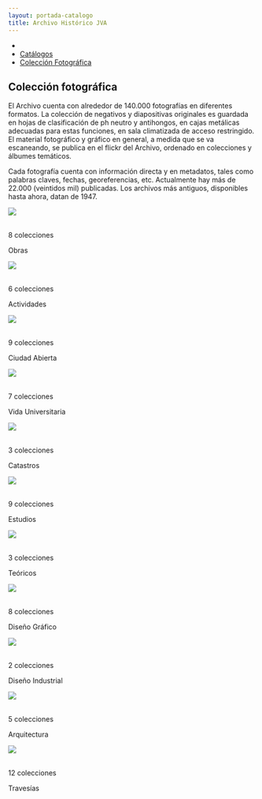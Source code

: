 ```yaml
---
layout: portada-catalogo
title: Archivo Histórico JVA
---
```

<div class='contenedor-sin-relleno'>
  <div class='fila'>
    <div class='col-lg-12 oculto-xs'>
      <ul id='breadcrumb'>
        <li><a href='pags/home'><i class="icn icn-hogar-l icn-md"></i></a></li>
        <li><a href='pags/sobre_el_archivo'> Catálogos</a></li>
        <li><a href='pags/resena_historia'> Colección Fotográfica</a></li>
      </ul>
    </div>
  </div>
</div>
<div class='fondo-blanco'>
    <div class='wrap'>          
      <div class='fila'>
        <div class='col-lg-6 col-md-8 col-sm-12 col-xs-12'>
          <h2 class='rojo-claro'>Colección fotográfica</h2>
          <p class='xs fina'>El Archivo cuenta con alrededor de 140.000 fotografías en diferentes formatos. La colección de negativos y diapositivas originales es guardada en hojas de clasificación de ph neutro y antihongos, en cajas metálicas adecuadas para estas funciones, en sala climatizada de acceso restringido. El material fotográfico y gráfico en general, a medida que se va escaneando, se publica en el flickr del Archivo, ordenado en colecciones y álbumes temáticos.</p><p class='xs fina'> Cada fotografía cuenta con información directa y en metadatos, tales como palabras claves, fechas, georeferencias, etc. Actualmente hay más de 22.000 (veintidos mil) publicadas. Los archivos más antiguos, disponibles hasta ahora, datan de 1947.</p>
        </div>
      </div>
      <div class='fila'>
        <div class='col-lg-3 col-md-3 col-sm-6 col-xs-12'>             
          <div class='prev-imagen lg'>
            <a><img class='ancho-maximo'src="{{ site.baseurl }}/img/img-archivo/obras-cat.jpg"><div class="text-content"><p class='blanco'><i class="icn icn-imagen icn-lg blanco"></i></br>8 colecciones</p></div></a>
            <div class="franja-categoria fondo-rojo-claro">
              <p>Obras</p>
            </div>
          </div>
        </div>
        <div class='col-lg-3 col-md-3 col-sm-6 col-xs-12'>             
          <div class='prev-imagen lg'>
            <a><img class='ancho-maximo'src="{{ site.baseurl }}/img/img-archivo/actividad-cat-2.jpg"><div class="text-content"><p class='blanco'><i class="icn icn-imagen icn-lg blanco"></i></br>6 colecciones</p></div></a> 
            <div class="franja-categoria fondo-rojo-claro">
              <p>Actividades</p>
            </div>
          </div>
        </div> 
        <div class='col-lg-3 col-md-3 col-sm-6 col-xs-12'>             
          <div class='prev-imagen lg'>
            <a><img class='ancho-maximo'src="{{ site.baseurl }}/img/img-archivo/ciudad-abierta-cat.jpg"><div class="text-content"><p class='blanco'><i class="icn icn-imagen icn-lg blanco"></i></br>9 colecciones</p></div></a> 
            <div class="franja-categoria fondo-rojo-claro">
              <p>Ciudad Abierta</p>
            </div>
          </div>
        </div> 
        <div class='col-lg-3 col-md-3 col-sm-6 col-xs-12'>             
          <div class='prev-imagen lg'>
            <a><img class='ancho-maximo'src="{{ site.baseurl }}/img/img-archivo/farandula.jpg"><div class="text-content"><p class='blanco'><i class="icn icn-imagen icn-lg blanco"></i></br>7 colecciones</p></div></a> 
            <div class="franja-categoria fondo-rojo-claro">
              <p>Vida Universitaria</p>
            </div>
          </div>
        </div> 
      </div>
      <div class='fila'>
        <div class='col-lg-3 col-md-3 col-sm-6 col-xs-12'>             
          <div class='prev-imagen lg'>
            <a><img class='ancho-maximo'src="{{ site.baseurl }}/img/img-archivo/catastros-cat.jpg"><div class="text-content"><p class='blanco'><i class="icn icn-imagen icn-lg blanco"></i></br>3 colecciones</p></div></a> 
            <div class="franja-categoria fondo-rojo-claro">
              <p>Catastros</p>
            </div>
          </div>
        </div>
        <div class='col-lg-3 col-md-3 col-sm-6 col-xs-12'>             
          <div class='prev-imagen lg'>
            <a><img class='ancho-maximo'src="{{ site.baseurl }}/img/img-archivo/estudios-cat.jpg"><div class="text-content"><p class='blanco'><i class="icn icn-imagen icn-lg blanco"></i></br>9 colecciones</p></div></a> 
            <div class="franja-categoria fondo-rojo-claro">
              <p>Estudios</p>
            </div>
          </div>
        </div>  
        <div class='col-lg-3 col-md-3 col-sm-6 col-xs-12'>             
          <div class='prev-imagen lg'>
            <a><img class='ancho-maximo'src="{{ site.baseurl }}/img/img-archivo/teoricos-cat.jpg"><div class="text-content"><p class='blanco'><i class="icn icn-imagen icn-lg blanco"></i></br>3 colecciones</p></div></a> 
            <div class="franja-categoria fondo-rojo-claro">
              <p>Teóricos</p>
            </div>
          </div>
        </div> 
        <div class='col-lg-3 col-md-3 col-sm-6 col-xs-12'>             
          <div class='prev-imagen lg'>
            <a><img class='ancho-maximo'src="{{ site.baseurl }}/img/img-archivo/grafico-cat.jpg"><div class="text-content"><p class='blanco'><i class="icn icn-imagen icn-lg blanco"></i></br>8 colecciones</p></div></a> 
            <div class="franja-categoria fondo-rojo-claro">
              <p>Diseño Gráfico</p>
            </div>
          </div>
        </div>
      </div>
      <div class='fila'>
        <div class='col-lg-3 col-md-3 col-sm-6 col-xs-12'>             
          <div class='prev-imagen lg'>
            <a><img class='ancho-maximo'src="{{ site.baseurl }}/img/img-archivo/madlab-cat.jpeg"><div class="text-content"><p class='blanco'><i class="icn icn-imagen icn-lg blanco"></i></br>2 colecciones</p></div></a> 
            <div class="franja-categoria fondo-rojo-claro">
              <p>Diseño Industrial</p>
            </div>
          </div>
        </div>   
        <div class='col-lg-3 col-md-3 col-sm-6 col-xs-12'>             
          <div class='prev-imagen lg'>
            <a><img class='ancho-maximo'src="{{ site.baseurl }}/img/img-archivo/arquitectura-cat.jpg"><div class="text-content"><p class='blanco'><i class="icn icn-imagen icn-lg blanco"></i></br>5 colecciones</p></div></a> 
            <div class="franja-categoria fondo-rojo-claro">
              <p>Arquitectura</p>
            </div>
          </div>
        </div>    
        <div class='col-lg-3 col-md-3 col-sm-6 col-xs-12'>             
          <div class='prev-imagen lg'>
            <a><img class='ancho-maximo'src="{{ site.baseurl }}/img/img-archivo/travesia-cat.jpg"><div class="text-content"><p class='blanco'><i class="icn icn-imagen icn-lg blanco"></i></br>12 colecciones</p></div></a> 
            <div class="franja-categoria fondo-rojo-claro">
              <p>Travesías</p>
            </div>
          </div>
        </div>   
      </div><!-- fin fila -->
    </div> <!-- fin wrap general colecciones -->
  </div>
</div> 